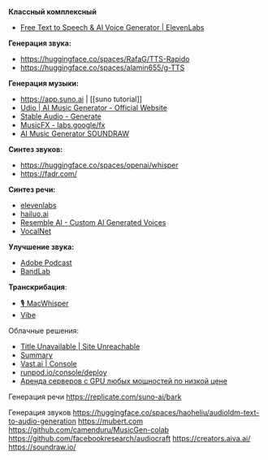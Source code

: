 **Классный комплексный**
- [Free Text to Speech & AI Voice Generator \| ElevenLabs](https://elevenlabs.io)


**Генерация звука:** 
- https://huggingface.co/spaces/RafaG/TTS-Rapido
- https://huggingface.co/spaces/alamin655/g-TTS


**Генерация музыки:**
- https://app.suno.ai | [[suno tutorial]]
- [Udio \| AI Music Generator - Official Website](https://www.udio.com/)
- [Stable Audio - Generate](https://stableaudio.com/generate)
- [MusicFX - labs.google/fx](https://aitestkitchen.withgoogle.com/tools/music-fx)
- [AI Music Generator SOUNDRAW](https://soundraw.io)


**Синтез звуков:**
- https://huggingface.co/spaces/openai/whisper
- https://fadr.com/


**Синтез речи:**
- [elevenlabs](https://elevenlabs.io/)
- [hailuo.ai](https://www.hailuo.ai/audio)
- [Resemble AI - Custom AI Generated Voices](https://app.resemble.ai/)
- [VocalNet](https://sessionloops.com/vocalnet)


**Улучшение звука:**
- [Adobe Podcast](https://podcast.adobe.com/enhance)
- [BandLab](https://www.bandlab.com/mastering)


**Транскрибация**:
- [🎙️ MacWhisper](https://goodsnooze.gumroad.com/l/macwhisper)
- [Vibe](https://thewh1teagle.github.io/vibe/)


 Облачные решения:
- [Title Unavailable \| Site Unreachable](https://graydientplatform.com/graydient-pass-stable-diffusion-hosted-llm-bots/)
- [Summary](https://diffusionhub.io/summary)
- [Vast.ai \| Console](https://cloud.vast.ai/create)
- [runpod.io/console/deploy](https://www.runpod.io/console/gpu-secure-cloud)
- [Аренда серверов с GPU любых мощностей по низкой цене](https://gpudc.ru/)


Генерация речи
https://replicate.com/suno-ai/bark


Генерация звуков
https://huggingface.co/spaces/haoheliu/audioldm-text-to-audio-generation
https://mubert.com
https://github.com/camenduru/MusicGen-colab
https://github.com/facebookresearch/audiocraft
https://creators.aiva.ai/
https://soundraw.io/